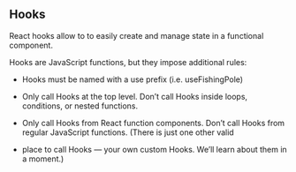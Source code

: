 ## Hooks

React hooks allow to to easily create and manage state in a functional component.

 Hooks are JavaScript functions, but they impose additional rules:

- Hooks must be named with a use prefix (i.e. useFishingPole)

- Only call Hooks at the top level. Don’t call Hooks inside loops, conditions, or nested functions.

- Only call Hooks from React function components. Don’t call Hooks from regular JavaScript functions. (There is just one other valid 
- place to call Hooks — your own custom Hooks. We’ll learn about them in a moment.)



